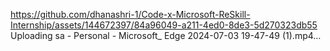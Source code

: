 
https://github.com/dhanashri-1/Code-x-Microsoft-ReSkill-Internship/assets/144672397/84a96049-a211-4ed0-8de3-5d270323db55
Uploading sa - Personal - Microsoft_ Edge 2024-07-03 19-47-49 (1).mp4…
